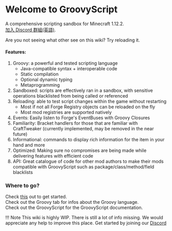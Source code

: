 # Welcome to GroovyScript

A comprehensive scripting sandbox for Minecraft 1.12.2. <br>
[加入 Discord 群組(英語)](https://discord.com/invite/m53yxTjjKM). <br>

Are you not seeing what other see on this wiki? Try reloading it.

#### Features:

1. Groovy: a powerful and tested scripting language
    - Java-compatible syntax + interoperable code
    - Static compilation
    - Optional dynamic typing
    - Metaprogramming
2. Sandboxed: scripts are effectively ran in a sandbox, with sensitive operations blacklisted from being called or referenced
3. Reloading: able to test script changes within the game without restarting
    - Most if not all Forge Registry objects can be reloaded on the fly
    - Most mod registries are supported natively
4. Events: Easily listen to Forge's EventBuses with Groovy Closures
5. Familiarity: Bracket handlers for those that are familiar with CraftTweaker (currently implemented, may be removed in the near future)
6. Informational: commands to display rich information for the item in your hand and more
7. Optimized: Making sure no compromises are being made while delivering features with efficient code
8. API: Great catalogue of code for other mod authors to make their mods compatible with GroovyScript such as package/class/method/field blacklists

### Where to go?
Check [this](getting_started.md) out to get started. <br>
Check out the Groovy tab for infos about the Groovy language. <br>
Check out the GroovyScript for the GroovyScript documentation. <br>

!!! Note 
    This wiki is highly WIP. There is still a lot of info missing. We would appreciate any help to improve this place.
    Get started by joining our [Discord](https://discord.com/invite/m53yxTjjKM)